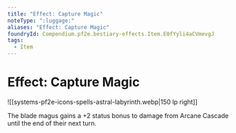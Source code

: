 ```yaml
---
title: "Effect: Capture Magic"
noteType: ":luggage:"
aliases: "Effect: Capture Magic"
foundryId: Compendium.pf2e.bestiary-effects.Item.E0fYyli4aCVmevgJ
tags:
  - Item
---
```


# Effect: Capture Magic
![[systems-pf2e-icons-spells-astral-labyrinth.webp|150 lp right]]

The blade magus gains a +2 status bonus to damage from Arcane Cascade until the end of their next turn.
